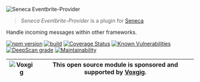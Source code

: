 ![Seneca Eventbrite-Provider](http://senecajs.org/files/assets/seneca-logo.png)

> _Seneca Eventbrite-Provider_ is a plugin for [Seneca](http://senecajs.org)

Handle incoming messages within other frameworks.

[![npm version](https://img.shields.io/npm/v/@seneca/eventbrite-provider.svg)](https://npmjs.com/package/@seneca/eventbrite-provider)
[![build](https://github.com/senecajs/seneca-eventbrite-provider/actions/workflows/build.yml/badge.svg)](https://github.com/senecajs/seneca-eventbrite-provider/actions/workflows/build.yml)
[![Coverage Status](https://coveralls.io/repos/github/senecajs/seneca-eventbrite-provider/badge.svg?branch=main)](https://coveralls.io/github/senecajs/seneca-eventbrite-provider?branch=main)
[![Known Vulnerabilities](https://snyk.io/test/github/senecajs/eventbrite-provider/badge.svg)](https://snyk.io/test/github/senecajs/eventbrite-provider)
[![DeepScan grade](https://deepscan.io/api/teams/5016/projects/19458/branches/505693/badge/grade.svg)](https://deepscan.io/dashboard#view=project&tid=5016&pid=19458&bid=505693)
[![Maintainability](https://api.codeclimate.com/v1/badges/562abed571a4f6412c3a/maintainability)](https://codeclimate.com/github/senecajs/seneca-eventbrite-provider/maintainability)

| ![Voxgig](https://www.voxgig.com/res/img/vgt01r.png) | This open source module is sponsored and supported by [Voxgig](https://www.voxgig.com). |
|---|---|

